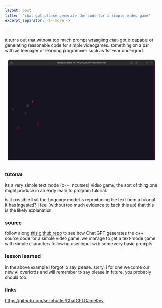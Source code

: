 ```yaml
---
layout: post
title:  "chat gpt please generate the code for a simple video game"
excerpt_separator: <!--more-->

---
```


it turns out that without too much prompt wrangling chat-gpt is capable of generating reasonable code for simple videogames. something on a par with an teenager or learning programmer such as 1st year undergrad.

<!--more-->

![](https://github.com/seanbutler/ChatGPTGameDev/blob/main/Prompt05.png?raw=true)


### tutorial

its a very simple text mode (c++, ncurses) video game, the sort of thing one might produce in an early learn to program tutorial.

is it possible that the language model is reproducing the text from a tutorial it has ingested? i feel (without too much evidence to back this up) that this is the likely explanation. 
 
### source

follow along [this github repo](https://github.com/seanbutler/ChatGPTGameDev) to see how  Chat GPT generates the c++ source code for a simple video game. we manage to get a text-mode game with simple characters following user input with some very basic prompts.

### lesson learned

in the above example i forgot to say please. sorry, i for one welcome our new AI overlords and will remember to say please in future. you probably should too.


### links

https://github.com/seanbutler/ChatGPTGameDev
